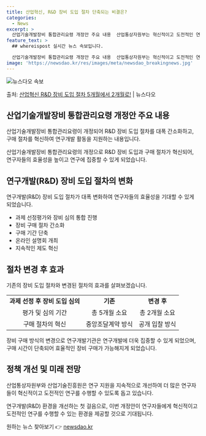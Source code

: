 ```yaml
---
title: 산업혁신, R&D 장비 도입 절차 단축되는 비결은?
categories:
  - News
excerpt: >
  산업기술개발장비 통합관리요령 개정안 주요 내용  산업통상자원부는 혁신적이고 도전적인 연구개발을 신속하게 추진…
feature_text: >
  ## whereispost 실시간 뉴스 속보입니다.

  산업기술개발장비 통합관리요령 개정안 주요 내용  산업통상자원부는 혁신적이고 도전적인 연구개발을 신속하게 추진…
image: 'https://newsdao.kr/res/images/meta/newsdao_breakingnews.jpg'
---
```


![뉴스다오 속보](https://newsdao.kr/res/images/meta/newsdao_breakingnews.jpg)

<p>출처: <a href="https://newsdao.kr/4198" rel="dofollow">산업혁신 R&D 장비 도입 절차 5개월에서 2개월로!</a> | 뉴스다오</p>

<h2 data-ke-size="size26">산업기술개발장비 통합관리요령 개정안 주요 내용</h2>
산업기술개발장비 통합관리요령이 개정되어 R&D 장비 도입 절차를 대폭 간소화하고, 구매 절차를 혁신하여 연구개발 활동을 지원하는 내용입니다.

<p data-ke-size="size16">산업기술개발장비 통합관리요령의 개정으로 R&D 장비 도입과 구매 절차가 혁신되어, 연구자들의 효율성을 높이고 연구에 집중할 수 있게 되었습니다.</p>

<h2 data-ke-size="size26">연구개발(R&D) 장비 도입 절차의 변화</h2>
연구개발(R&D) 장비 도입 절차가 대폭 변화하여 연구자들의 효율성을 기대할 수 있게 되었습니다.

<ul>
    <li>과제 선정평가와 장비 심의 통합 진행</li>
    <li>장비 구매 절차 간소화</li>
    <li>구매 기간 단축</li>
    <li>온라인 설명회 개최</li>
    <li>지속적인 제도 혁신</li>
</ul>

<h2 data-ke-size="size26">절차 변경 후 효과</h2>
기존의 장비 도입 절차와 변경된 절차의 효과를 살펴보겠습니다.

<table>
    <tr>
        <td style="text-align: center; height: 17px;"><b>과제 선정 후 장비 도입 심의</b></td>
        <td style="text-align: center; height: 17px;"><b>기존</b></td>
        <td style="text-align: center; height: 17px;"><b>변경 후</b></td>
    </tr>
    <tr>
        <td style="text-align: center; height: 17px;">평가 및 심의 기간</td>
        <td style="text-align: center; height: 17px;">총 5개월 소요</td>
        <td style="text-align: center; height: 17px;">총 2개월 소요</td>
    </tr>
    <tr>
        <td style="text-align: center; height: 17px;">구매 절차의 혁신</td>
        <td style="text-align: center; height: 17px;">중앙조달계약 방식</td>
        <td style="text-align: center; height: 17px;">공개 입찰 방식</td>
    </tr>
</table>

<p data-ke-size="size16">장비 구매 방식의 변경으로 연구개발기관은 연구개발에 더욱 집중할 수 있게 되었으며, 구매 시간이 단축되어 효율적인 장비 구매가 가능해지게 되었습니다.</p>

<h2 data-ke-size="size26">정책 개선 및 미래 전망</h2>
산업통상자원부와 산업기술진흥원은 연구 지원을 지속적으로 개선하여 더 많은 연구자들이 혁신적이고 도전적인 연구를 수행할 수 있도록 돕고 있습니다.

<p data-ke-size="size16">연구개발(R&D) 환경을 개선하는 첫 걸음으로, 이번 개정안이 연구자들에게 혁신적이고 도전적인 연구를 수행할 수 있는 환경을 제공할 것으로 기대됩니다.</p>

<p data-ke-size="size16"></p> 

원하는 뉴스 찾아보기 👉 <a href="https://newsdao.kr" rel="dofollow">newsdao.kr</a>


